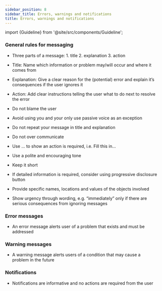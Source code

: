 ```yaml
---
sidebar_position: 8
sidebar_title: Errors, warnings and notifications
title: Errors, warnings and notifications
---
```


import {Guideline} from '@site/src/components/Guideline';

### General rules for messaging

- Three parts of a message: 1. title 2. explanation 3. action

- Title: Name which information or problem may/will occur and where it comes from

- Explanation: Give a clear reason for the (potential) error and explain it’s consequences if the user ignores it

- Action: Add clear instructions telling the user what to do next to resolve the error

- Do not blame the user

- Avoid using you and your only use passive voice as an exception

- Do not repeat your message in title and explanation

- Do not over communicate

- Use … to show an action is required, i.e. Fill this in…

- Use a polite and encouraging tone

- Keep it short

- If detailed information is required, consider using progressive disclosure button

- Provide specific names, locations and values of the objects involved

- Show urgency through wording, e.g. “immediately” only if there are serious consequences from ignoring messages

### Error messages

- An error message alerts user of a problem that exists and must be addressed

<div class="ux-writing-guidelines">
<span>
<Guideline do label='System error: You’re offline. Check your connection and try again.'></Guideline>
<Guideline do label='File error: We cannot upload this file. Try uploading again.'></Guideline>
<Guideline do label='Permission error: To carry out this task, you need more permissions. Contact admin to change permissions. '></Guideline>
<Guideline do={false} label='What did you do!?'></Guideline>
<Guideline do={false} label='The email address you entered does not match the required format. Please enter your email address using the standard format.'></Guideline>
<Guideline do={false} label='You have failed to delete the device.'></Guideline>
<Guideline do={false} label='Error 404'></Guideline>
<Guideline do={false} label='Value out of range.'></Guideline>
<Guideline do={false} label='File not found.'></Guideline>
<Guideline do={false} label='Title: Input error'></Guideline>
<Guideline do={false} label='Explanation: Input error detected.'></Guideline>
<Guideline do={false} label='Action: Try again.'></Guideline>
</span>
</div>

### Warning messages

- A warning message alerts users of a condition that may cause a problem in the future

<div class="ux-writing-guidelines">
<span>
<Guideline do label='Title: You have not saved all documents'></Guideline>
<Guideline do label='Explanation: You have to save all documents'></Guideline>
<Guideline do label='Action: (Ok button)'></Guideline>
</span>
</div>

### Notifications

- Notifications are informative and no actions are required from the user

<div class="ux-writing-guidelines">
<span>
<Guideline do label='Access Point 2 is connected.'></Guideline>
<Guideline do={false} label='Access Point connection failed. Try again.'></Guideline>
</span>

<span>
<Guideline do label='Changes are saved automatically.'></Guideline>
<Guideline do={false} label='No rows to show.'></Guideline>
</span>
</div>
